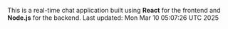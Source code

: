This is a real-time chat application built using **React** for the frontend and **Node.js** for the backend.
Last updated: Mon Mar 10 05:07:26 UTC 2025
